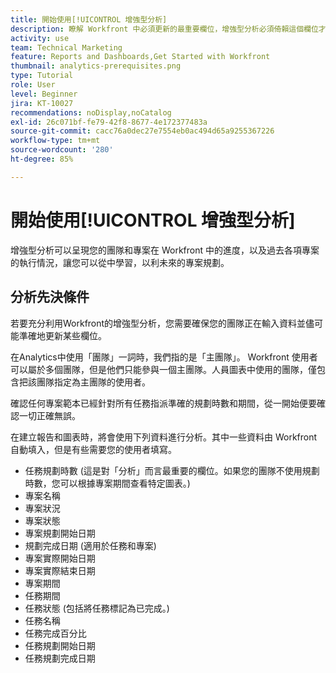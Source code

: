 ```yaml
---
title: 開始使用[!UICONTROL 增強型分析]
description: 瞭解 Workfront 中必須更新的最重要欄位，增強型分析必須倚賴這個欄位才能呈現您的團隊和專案在 Workfront 中的進度。
activity: use
team: Technical Marketing
feature: Reports and Dashboards,Get Started with Workfront
thumbnail: analytics-prerequisites.png
type: Tutorial
role: User
level: Beginner
jira: KT-10027
recommendations: noDisplay,noCatalog
exl-id: 26c071bf-fe79-42f8-8677-4e172377483a
source-git-commit: cacc76a0dec27e7554eb0ac494d65a9255367226
workflow-type: tm+mt
source-wordcount: '280'
ht-degree: 85%

---
```


# 開始使用[!UICONTROL 增強型分析]

增強型分析可以呈現您的團隊和專案在 Workfront 中的進度，以及過去各項專案的執行情況，讓您可以從中學習，以利未來的專案規劃。

## 分析先決條件

若要充分利用Workfront的增強型分析，您需要確保您的團隊正在輸入資料並儘可能準確地更新某些欄位。

在Analytics中使用「團隊」一詞時，我們指的是「主團隊」。 Workfront 使用者可以屬於多個團隊，但是他們只能參與一個主團隊。人員圖表中使用的團隊，僅包含把該團隊指定為主團隊的使用者。

確認任何專案範本已經針對所有任務指派準確的規劃時數和期間，從一開始便要確認一切正確無誤。

在建立報告和圖表時，將會使用下列資料進行分析。其中一些資料由 Workfront 自動填入，但是有些需要您的使用者填寫。

* 任務規劃時數 (這是對「分析」而言最重要的欄位。如果您的團隊不使用規劃時數，您可以根據專案期間查看特定圖表。)
* 專案名稱
* 專案狀況
* 專案狀態
* 專案規劃開始日期
* 規劃完成日期 (適用於任務和專案)
* 專案實際開始日期
* 專案實際結束日期
* 專案期間
* 任務期間
* 任務狀態 (包括將任務標記為已完成。)
* 任務名稱
* 任務完成百分比
* 任務規劃開始日期
* 任務規劃完成日期
